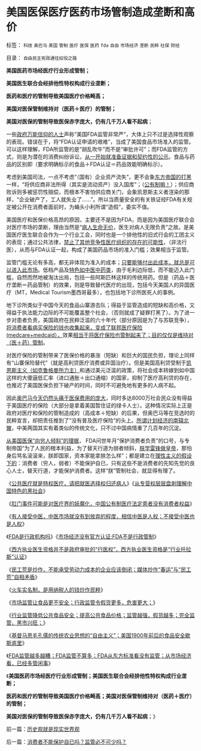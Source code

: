 # 美国医保医疗医药市场管制造成垄断和高价

标签： `科技` `奥巴马` `美国` `管制` `医疗` `医保` `医药` `fda` `自由` `市场经济` `垄断` `民粹` `社保` `财经` 

目录： `自由民主宪政通往奴役之路`

**美国医药市场经医疗行业形成管制；**

**美国医生联合会经排他性特权构成行业垄断；**

**医药和医疗的管制导致美国医疗价格畸高；**

**美国对医保管制维持对（医药＋医疗）的管制；**

**美国对医保的管制导致医保赤字庞大，仍有几千万人看不起病**；

一些[政府万能信仰的人士](../../../2010/9/13/中国特色的舆论监督.md)声称“美国FDA监管非常严”，大体上只不过是选择性观察的表现。错误在于，将“FDA认证申请的艰难”，当成了美国食品市场准入的监管。可以这样理解，FDA所监管的是“胡乱吹牛”而不是“审批许可”；而FDA监管的方式，则是为潜在的消费纠纷诉讼，[从一开始就准备证据和契约性的公示](../../../2010/7/31/诚信的价值的核心就是契约的成本.md)。食品与药品的区别即（要求明确标示的食品＋FDA认证＝药品效能明确标示）。

考虑到美国司法，一点不考虑“（国有）企业资产流失”，更不会象[东方帝国的打黑](../../../2010/12/3/拜占庭新兴太监，打黑和替罪羊.md)一样，“将供应商非法所得（其实是流动资产）没入国库”；（[公有制嘛！](../../../2010/10/12/没有私有制，就没有法治.md)）；供应商败诉则多被惩罚性赔偿，而根本不害怕供应商关门，会象凯恩斯主义者渲染的那样，“企业破产了，工人就失业了……”。所以当质量安全的有关铁证经FDA有关规定被公开在消费者面前时，为蝇头小利所谓“造假”，委实不值。

美国医疗和医保价格高昂的原因，主要还不是因为FDA，而是因为美国医疗联合会对医疗市场的垄断，理由当然是“[病人生命无价](../../../2010/7/20/“市场经济去特权化”即“对公有制去期望化”.md)，医生对病人无限负责”之故。是美国医疗医生联合会作为一个行业工会，同时也是一个排他性的旧式行会的工团主义的表现；通过公共法律，[禁止了其他竞争性医疗组织的存在的可能性](../../../2010/7/13/医疗被黑暗！西方医疗（社区＋保险＋医院）；医患矛盾.md)，（非法行医），从而与FDA认证一起，构成了美国药品市场的准入门槛；效果相当于监管。



监管门槛无论有多高，都无非体现为准入的成本；[只要能够付出此成本，就总是可以进入此市场](../../../2010/7/15/公有医疗即国企;城市医保和新农合是加税补贴国进民退.md)。低档产品及[特色如中医中药类](../../../2010/7/12/中医是玄学；双盲统计是医疗保险的依据.md)，由于毛利边际低，而不能迈入此门槛，自然而然地被淘汰出局，包括一些阿斯匹林这样的传统用药。但是（药品＋医疗垄断＝药品管制）的效果，则是导致替代医疗的出现，包括今天美国人的异国医疗（MT，Medical
Tourism墨西哥最多），也包括地下诊所医死人的事例。



地下诊所类似于中国今天的食品山寨游击队；得益于监管造成的短缺和高价格，又得益于执法能力边际的不可能覆盖整个社会，（否则就成了疑罪打黑了）。为了进一步对患者负责，美国政府在民粹泛滥的六十年代（部分原因是为了与苏联竞争），[将消费者看病买保险的钱也收集起来，变成了联邦医疗保险(medcare+medcaid），](../../../2010/7/15/美国医保挺成功，为什么要改？.md)效果[相当于将医疗保险也管制起来了；目的仅仅是维持对（医＋药）管制](../../../2010/7/14/公有制寻租不是“市场化”；医疗市场化有税后公共医保.md)。

对医疗保险的管制带来了医保价格的暴涨（短缺）和巨大的国民负担，理论上同样有“山寨保险替代”（就是高利贷医疗消费或异国治疗）。但是美国高利贷受制于[凯恩斯主义（如克鲁格曼所力主）](../../../2010/7/14/美国赤字和医保的共和民主两党，和克鲁格曼.md)和通过美元泛滥的政策，将社会成本转嫁到如中国这样的大傻逼低汇率（进口通胀＋出口通缩）的国家，抑制了医疗高利贷的存在，也推迟了美国医保负担下破产的时间，同时不可避免地有更多的人病不起。

因此[奥巴马今天仍然头痛于医保费用的庞大](http://hi.baidu.com/darthchn/blog/item/5a399c2cbd9c283a359bf742.html)，同时多达8000万社会民众没有得益于美国医疗的保险（大部分是拿着美国暂住证的绿卡人士）。这种情况实际上正是政府对医疗和保险的管制造成的（高成本＋短缺）的后果，但奥巴马等在竞选时的民粹宣言，却把责任推到了“没有普及医疗保险”的头上。[所谓计划经济的南辕北辙](../../../2011/5/31/专家南辕北辙，饮鸩止渴的高论.md)，中美两国其实有着类似的传统文化，只不过中国病情重了几百年的沉淀。

[从美国医保“向穷人倾斜”的理据](../../../2011/1/27/“向弱者倾斜＝向弱者投资”造就“全民弱者”.md)，
FDA问世年月“保护消费者负责”的口号，与专制帝国“为了人民的根本利益，为了替天行道为弱者倾斜，[朕学雷锋做皇帝](http://darthvad123.wordpress.com/2011/04/11/%E8%AE%A9%E5%92%B1%E5%BD%93%E4%B8%8A%E7%9A%87%E5%B8%9D%E4%B8%80%E5%AE%9A%E6%90%9E%E6%B0%91%E4%B8%BB/)，那怕身后骂名滚滚来，朕即国家，资本家能拿朕怎么样”；都是建立在[理性主义的假设下的](../../../2009/11/27/科学不是哲学，不缺哲学理论的中国缺什么？.md)：消费者（穷人，弱者）不能保护自已，只有这些不是消费者的先知先觉的良心人士，替天行道，才能保护消费者。这样“朕”管制社会，就显得有理了。

《[公共医疗就是特权医疗，请把就医选择权归还病人](../../../2010/7/12/公共医疗就是特权医疗，请把就医选择权归还病人.md)》《[从专营权层层盘剥理解中国特色的黑社会](../../../2010/2/28/从专营权层层盘剥理解中国特色的黑社会.md)》

《[肛门事件可能是对医疗界的妖魔化，中国公有制医疗法定患者没有消费者权益](../../../2010/8/3/肛门事件很可能是妖魔化“教学事故”.md)》

《[有人接受中医，中医市场就没有到放弃的程度，相信中医是人权；不接受中医也是人权](../../../2010/7/11/癌症未必是魔；中西医都不能“治癌”.md)》

《[FDA是行政机构吗](../../../2010/7/30/FDA是行政机构吗.md)》《[市场经济没有官方认证;FDA不是行政管制](../../../2010/7/30/市场经济没有官方认证;FDA不是行政管制.md)》

《[西方执业医生资格并不是政府审批的“行医权”，西方执业医生资格是“行业托拉斯”认证](../../../2010/7/30/西方执业资格是行业托拉斯认证，而不是行政审批.md)》

《[民工荒是炒作，不能承受劳动力成本的企业应该倒闭；媒体炒作“春运”与“民工荒”自相矛盾](../../../2011/2/22/炒作“春运”与“民工荒”自相矛盾.md)》

《[火车实名制，是用纳税人的钱炒作民粹](../../../2010/2/9/春运涨价，实名制和打黑.md)》

《[市场监管让食品更不安全；行政监管令假货更多，危害更大；](../../../2011/6/9/极度恐慌：监管让食品越来越不安全.md)》

《[行业监管降低公共食品安全；提高公共食品价格；监管越强，假货越多；完全监管，黑市兴旺；](../../../2011/6/10/极度恐慌!水，空气，可口可乐……有毒？.md)》

《[基督马恩毛孔儒的传统农业思想的“自由主义”；美国1900年前后的食品安全歇斯底里](../../../2011/6/10/汤姆叔叔竭斯底里的小屋和丛林.md)》

《[FDA监管越多越糟；FDA监管不算多；FDA从东方标准看没有监管；从市场经济看，已经多管闲事](../../../2011/6/10/FDA监管越多越没有公益.md)》

《**美国医药市场经医疗行业形成管制；美国医生联合会经排他性特权构成行业垄断；**

**医药和医疗的管制导致美国医疗价格畸高；美国对医保管制维持对（医药＋医疗）的管制；**

**美国对医保的管制导致医保赤字庞大，仍有几千万人看不起病**；》

前一篇：[历史观就是现实世界观](../../../2011/6/11/历史观就是现实世界观.md)

后一篇：[消费者不能保护自已吗？监管必不可少吗？](../../../2011/6/11/消费者不能保护自已吗？监管必不可少吗？.md)